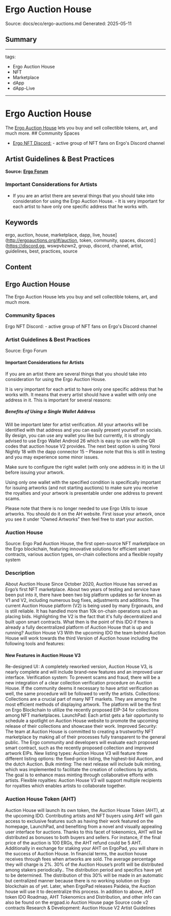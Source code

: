 # Ergo Auction House
Source: docs/eco/ergo-auctions.md
Generated: 2025-05-11

## Summary
---
tags:
  - Ergo Auction House
  - NFT
  - Marketplace
  - dApp
  - dApp-Live
---

# Ergo Auction House

The [Ergo Auction House](http://ergoauctions.org/#/auction/active) lets you buy and sell collectible tokens, art, and much more. ## Community Spaces

- [Ergo NFT Discord:](https://discord.gg/WsWpvbZwN2) - active group of NFT fans on Ergo's Discord channel

## Artist Guidelines & Best Practices

**Source: [Ergo Forum](https://www.ergoforum.org/t/artist-guideline/2929)**

### Important Considerations for Artists

- If you are an artist there are several things that you should take into consideration for using the Ergo Auction House. - It is very important for each artist to have only one specific address that he works with.

## Keywords
ergo, auction, house, marketplace, dapp, live, house](http://ergoauctions.org/#/auction, token, community, spaces, discord:](https://discord.gg, wswpvbzwn2, group, discord, channel, artist, guidelines, best, practices, source

## Content
## Ergo Auction House
The Ergo Auction House lets you buy and sell collectible tokens, art, and much more.

### Community Spaces
Ergo NFT Discord: - active group of NFT fans on Ergo's Discord channel

### Artist Guidelines & Best Practices
Source: Ergo Forum

#### Important Considerations for Artists
If you are an artist there are several things that you should take into consideration for using the Ergo Auction House.


It is very important for each artist to have only one specific address that he works with. It means that every artist should have a wallet with only one address in it. This is important for several reasons:

##### Benefits of Using a Single Wallet Address
Will be important later for artist verification.
All your artworks will be identified with that address and you can easily present yourself on socials.
By design, you can use any wallet you like but currently, it is strongly advised to use Ergo Wallet Android 26 which is easy to use with the QR codes that auction house V2 provides. The next best option is using Yoroi Nightly 18 with the dapp connector 15 – Please note that this is still in testing and you may experience some minor issues.


Make sure to configure the right wallet (with only one address in it) in the UI before issuing your artwork.


Using only one wallet with the specified condition is specifically important for issuing artworks (and not starting auctions) to make sure you receive the royalties and your artwork is presentable under one address to prevent scams.


Please note that there is no longer needed to use Ergo Utils to issue artworks. You should do it on the AH website. First issue your artwork, once you see it under “Owned Artworks” then feel free to start your auction.

### Auction House
Source: Ergo Pad
Auction House, the first open-source NFT marketplace on the Ergo blockchain, featuring innovative solutions for efficient smart contracts, various auction types, on-chain collections and a flexible royalty system

### Description
About Auction House
Since October 2020, Auction House has served as Ergo’s first NFT marketplace. About two years of testing and service have been put into it, there have been two big platform updates so far known as V1 and V2, including numerous bug fixes, adjustments and additions. The current Auction House platform (V2) is being used by many Ergonauts, and is still reliable. It has handled more than 10k on-chain operations such as placing bids. Highlighting the V2 is the fact that it's fully decentralized and built upon smart contracts.
What then is the point of this IDO if there is already a fully decentralized platform of Auction House that is up and running?
Auction House V3
With the upcoming IDO the team behind Auction House will work towards the third Version of Auction house including the following tools and features:

#### New Features in Auction House V3
Re-designed UI : A completely reworked version, Auction House V3, is nearly complete and will include brand-new features and an improved user interface.
Verification system: To prevent scams and fraud, there will be a new integration of a clear collection verification procedure on Auction House. If the community deems it necessary to have artist verification as well, the same procedure will be followed to verify the artists.
Collections: Collections are a crucial part of many NFT markets. They are among the most efficient methods of displaying artwork. The platform will be the first on Ergo Blockchain to utilize the recently proposed EIP-34 for collections among NFT marketplaces.
LaunchPad: Each artist gets a fair opportunity to schedule a spotlight on Auction House website to promote the upcoming release of their collections and showcase their work.
Improved Security: The team at Auction House is committed to creating a trustworthy NFT marketplace by making all of their processes fully transparent to the general public. The Ergo community and developers will evaluate each proposed smart contract, such as the recently proposed collection and improved artwork EIPs.
New listing types: Auction House V3 will feature three different listing options: the fixed-price listing, the highest-bid Auction, and the dutch Auction.
Bulk minting: The next release will include bulk minting, which was implemented to facilitate the creation of collections by artists. The goal is to enhance mass minting through collaborative efforts with artists.
Flexible royalties: Auction House V3 will support multiple recipients for royalties which enables artists to collaborate together.

### Auction House Token (AHT)
Auction House will launch its own token, the Auction House Token (AHT), at the upcoming IDO. Contributing artists and NFT buyers using AHT will gain access to exclusive features such as having their work featured on the homepage, LaunchPad, and benefiting from a novel and visually appealing user interface for auctions.
Thanks to this facet of tokenomics, AHT will be distributed as bonuses to both buyers and sellers. For instance, if the final price of the auction is 100 ERGs, the AHT refund could be 5 AHT. Additionally in exchange for staking your AHT on ErgoPad, you will share in the success of Auction House. In financial terms, the auction house receives through fees when artworks are sold. The average percentage they will charge is 2%.
30% of the Auction House’s profit will be distributed among stakers periodically.. The distribution period and specifics have yet to be determined. The distribution of this 30% will be made in an automatic but centralized manner because there is no working solution on Ergo blockchain as of yet. Later, when ErgoPad releases Paideia, the Auction house will use it to decentralize this process.
In addition to above,  AHT token IDO Roadmap, AHT Tokenomics and Distribution, and other info can also be found on the ergpad.io Auction House page
Source code
v2 contracts
Research & Development: Auction House V2
Artist Guidelines

